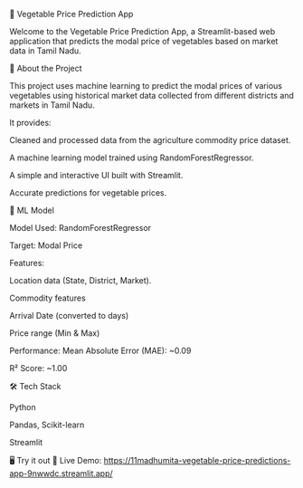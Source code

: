 🥕 Vegetable Price Prediction App

Welcome to the Vegetable Price Prediction App, a Streamlit-based web application that predicts the modal price of vegetables based on market data in Tamil Nadu.

📌 About the Project

This project uses machine learning to predict the modal prices of various vegetables using historical market data collected from different districts and markets in Tamil Nadu.

It provides:

Cleaned and processed data from the agriculture commodity price dataset.

A machine learning model trained using RandomForestRegressor.

A simple and interactive UI built with Streamlit.

Accurate predictions for vegetable prices.

🧠 ML Model

Model Used: RandomForestRegressor

Target: Modal Price

Features:

Location data (State, District, Market).

Commodity features

Arrival Date (converted to days)

Price range (Min & Max)

Performance:
Mean Absolute Error (MAE): ~0.09

R² Score: ~1.00

🛠 Tech Stack

Python

Pandas, Scikit-learn

Streamlit

🖥️ Try it out
🔗 Live Demo: https://11madhumita-vegetable-price-predictions-app-9nwwdc.streamlit.app/

